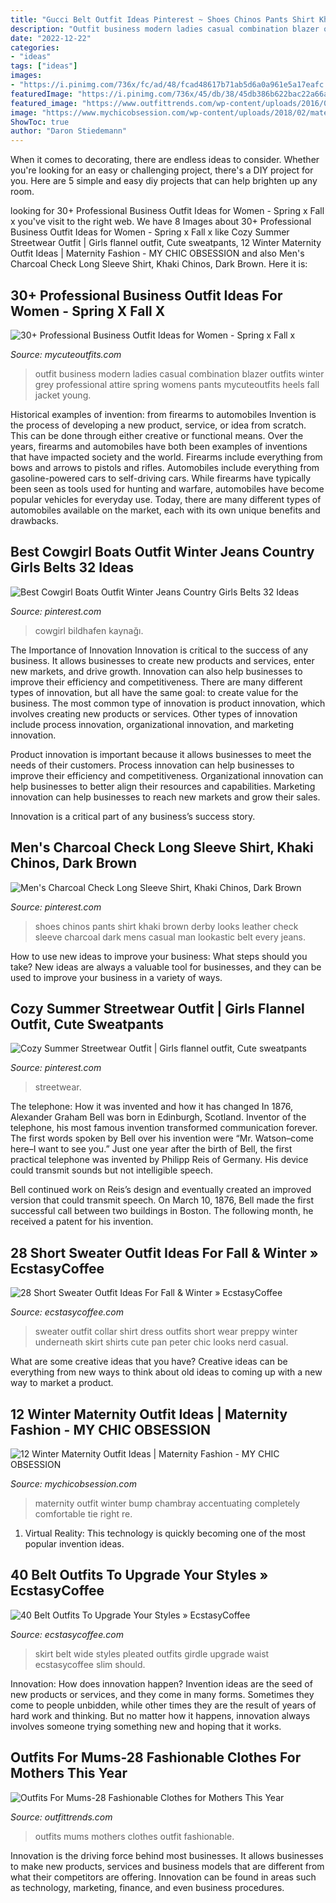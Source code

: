 ```yaml
---
title: "Gucci Belt Outfit Ideas Pinterest ~ Shoes Chinos Pants Shirt Khaki Brown Derby Looks Leather Check Sleeve Charcoal Dark Mens Casual Man Lookastic Belt Every Jeans"
description: "Outfit business modern ladies casual combination blazer outfits winter grey professional attire spring womens pants mycuteoutfits heels fall jacket young"
date: "2022-12-22"
categories:
- "ideas"
tags: ["ideas"]
images:
- "https://i.pinimg.com/736x/fc/ad/48/fcad48617b71ab5d6a0a961e5a17eafc.jpg"
featuredImage: "https://i.pinimg.com/736x/45/db/38/45db386b622bac22a66a18ad692dbfe0.jpg"
featured_image: "https://www.outfittrends.com/wp-content/uploads/2016/04/ff492f3369af3a3f9c48ddc242a2d1c1.jpg"
image: "https://www.mychicobsession.com/wp-content/uploads/2018/02/maternity-style.jpg"
ShowToc: true
author: "Daron Stiedemann"
---
```



When it comes to decorating, there are endless ideas to consider. Whether you're looking for an easy or challenging project, there's a DIY project for you. Here are 5 simple and easy diy projects that can help brighten up any room.

	

		
looking for 30+ Professional Business Outfit Ideas for Women - Spring x Fall x you've visit to the right web. We have 8 Images about 30+ Professional Business Outfit Ideas for Women - Spring x Fall x like Cozy Summer Streetwear Outfit | Girls flannel outfit, Cute sweatpants, 12 Winter Maternity Outfit Ideas | Maternity Fashion - MY CHIC OBSESSION and also Men&#039;s Charcoal Check Long Sleeve Shirt, Khaki Chinos, Dark Brown. Here it is:
		
    
## 30+ Professional Business Outfit Ideas For Women - Spring X Fall X

<img loading=lazy src="https://mycuteoutfits.com/wp-content/uploads/2017/01/cute-grey-blazer-and-high-heels-style-703x1024.jpg" onerror="this.onerror=null;this.src='https://tse1.mm.bing.net/th?id=OIP.PmvSRW1Ko88pKqKjEUs7BwHaKy&amp;pid=15.1';" alt="30+ Professional Business Outfit Ideas for Women - Spring x Fall x">

_Source: mycuteoutfits.com_

>outfit business modern ladies casual combination blazer outfits winter grey professional attire spring womens pants mycuteoutfits heels fall jacket young. 

	

Historical examples of invention: from firearms to automobiles
Invention is the process of developing a new product, service, or idea from scratch. This can be done through either creative or functional means. Over the years, firearms and automobiles have both been examples of inventions that have impacted society and the world. Firearms include everything from bows and arrows to pistols and rifles. Automobiles include everything from gasoline-powered cars to self-driving cars. While firearms have typically been seen as tools used for hunting and warfare, automobiles have become popular vehicles for everyday use. Today, there are many different types of automobiles available on the market, each with its own unique benefits and drawbacks.

    
## Best Cowgirl Boats Outfit Winter Jeans Country Girls Belts 32 Ideas

<img loading=lazy src="https://i.pinimg.com/736x/45/db/38/45db386b622bac22a66a18ad692dbfe0.jpg" onerror="this.onerror=null;this.src='https://tse2.mm.bing.net/th?id=OIP.he9MWPnvYSEVj0TUqadydAAAAA&amp;pid=15.1';" alt="Best Cowgirl Boats Outfit Winter Jeans Country Girls Belts 32 Ideas">

_Source: pinterest.com_

>cowgirl bildhafen kaynağı. 

	

The Importance of Innovation
Innovation is critical to the success of any business. It allows businesses to create new products and services, enter new markets, and drive growth. Innovation can also help businesses to improve their efficiency and competitiveness.
There are many different types of innovation, but all have the same goal: to create value for the business. The most common type of innovation is product innovation, which involves creating new products or services. Other types of innovation include process innovation, organizational innovation, and marketing innovation.

Product innovation is important because it allows businesses to meet the needs of their customers. Process innovation can help businesses to improve their efficiency and competitiveness. Organizational innovation can help businesses to better align their resources and capabilities. Marketing innovation can help businesses to reach new markets and grow their sales.

Innovation is a critical part of any business’s success story.

    
## Men&#039;s Charcoal Check Long Sleeve Shirt, Khaki Chinos, Dark Brown

<img loading=lazy src="https://i.pinimg.com/originals/9a/51/bb/9a51bba87a136792403866cd935bf844.jpg" onerror="this.onerror=null;this.src='https://tse4.mm.bing.net/th?id=OIP.qIZVU2Mb_1umgQ1r7MCUIAHaKd&amp;pid=15.1';" alt="Men&#039;s Charcoal Check Long Sleeve Shirt, Khaki Chinos, Dark Brown">

_Source: pinterest.com_

>shoes chinos pants shirt khaki brown derby looks leather check sleeve charcoal dark mens casual man lookastic belt every jeans. 

	

How to use new ideas to improve your business: What steps should you take?
New ideas are always a valuable tool for businesses, and they can be used to improve your business in a variety of ways.

    
## Cozy Summer Streetwear Outfit | Girls Flannel Outfit, Cute Sweatpants

<img loading=lazy src="https://i.pinimg.com/736x/fc/ad/48/fcad48617b71ab5d6a0a961e5a17eafc.jpg" onerror="this.onerror=null;this.src='https://tse3.mm.bing.net/th?id=OIP.bZ-lzn9CRrqSsNp6-y-SVAHaJ3&amp;pid=15.1';" alt="Cozy Summer Streetwear Outfit | Girls flannel outfit, Cute sweatpants">

_Source: pinterest.com_

>streetwear. 

	

The telephone: How it was invented and how it has changed
In 1876, Alexander Graham Bell was born in Edinburgh, Scotland. Inventor of the telephone, his most famous invention transformed communication forever. The first words spoken by Bell over his invention were “Mr. Watson–come here–I want to see you.” 
Just one year after the birth of Bell, the first practical telephone was invented by Philipp Reis of Germany. His device could transmit sounds but not intelligible speech. 

Bell continued work on Reis’s design and eventually created an improved version that could transmit speech. On March 10, 1876, Bell made the first successful call between two buildings in Boston. The following month, he received a patent for his invention.

    
## 28 Short Sweater Outfit Ideas For Fall &amp; Winter » EcstasyCoffee

<img loading=lazy src="https://i2.wp.com/www.ecstasycoffee.com/wp-content/uploads/2016/10/sweater-with-the-peter-pan-collar-shirt-underneath.jpg?resize=564%2C846" onerror="this.onerror=null;this.src='https://tse2.mm.bing.net/th?id=OIP.-FMxdB4es-tkNdo6ydYODgHaLH&amp;pid=15.1';" alt="28 Short Sweater Outfit Ideas For Fall &amp; Winter » EcstasyCoffee">

_Source: ecstasycoffee.com_

>sweater outfit collar shirt dress outfits short wear preppy winter underneath skirt shirts cute pan peter chic looks nerd casual. 

	

What are some creative ideas that you have?
Creative ideas can be everything from new ways to think about old ideas to coming up with a new way to market a product.

    
## 12 Winter Maternity Outfit Ideas | Maternity Fashion - MY CHIC OBSESSION

<img loading=lazy src="https://www.mychicobsession.com/wp-content/uploads/2018/02/maternity-style.jpg" onerror="this.onerror=null;this.src='https://tse4.mm.bing.net/th?id=OIP.nR-3WX84hcYDb3IpX5viqAHaLH&amp;pid=15.1';" alt="12 Winter Maternity Outfit Ideas | Maternity Fashion - MY CHIC OBSESSION">

_Source: mychicobsession.com_

>maternity outfit winter bump chambray accentuating completely comfortable tie right re. 

	

1. Virtual Reality: This technology is quickly becoming one of the most popular invention ideas.

    
## 40 Belt Outfits To Upgrade Your Styles » EcstasyCoffee

<img loading=lazy src="https://i1.wp.com/www.ecstasycoffee.com/wp-content/uploads/2016/10/Wide-Girdle-for-Pleated-Skirt-and-Stripes.jpg" onerror="this.onerror=null;this.src='https://tse1.mm.bing.net/th?id=OIP.q3sYzRYvui8bkgcKkf3okwHaQJ&amp;pid=15.1';" alt="40 Belt Outfits To Upgrade Your Styles » EcstasyCoffee">

_Source: ecstasycoffee.com_

>skirt belt wide styles pleated outfits girdle upgrade waist ecstasycoffee slim should. 

	

Innovation: How does innovation happen?
Invention ideas are the seed of new products or services, and they come in many forms. Sometimes they come to people unbidden, while other times they are the result of years of hard work and thinking. But no matter how it happens, innovation always involves someone trying something new and hoping that it works.

    
## Outfits For Mums-28 Fashionable Clothes For Mothers This Year

<img loading=lazy src="https://www.outfittrends.com/wp-content/uploads/2016/04/ff492f3369af3a3f9c48ddc242a2d1c1.jpg" onerror="this.onerror=null;this.src='https://tse2.mm.bing.net/th?id=OIP.jBQgtPD5tymps6mHkH2KZQHaLJ&amp;pid=15.1';" alt="Outfits For Mums-28 Fashionable Clothes for Mothers This Year">

_Source: outfittrends.com_

>outfits mums mothers clothes outfit fashionable. 

	

Innovation is the driving force behind most businesses. It allows businesses to make new products, services and business models that are different from what their competitors are offering. Innovation can be found in areas such as technology, marketing, finance, and even business procedures.

